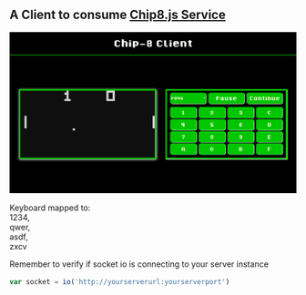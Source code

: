 ## A Client to consume [Chip8.js Service](https://github.com/DaisukiTamago/Chip8.js)

![](readme_files/chip8_1.png?raw=true "title")

Keyboard mapped to:  
1234,  
qwer,  
asdf,  
zxcv


Remember to verify if socket io is connecting to your server instance  

```javascript
var socket = io('http://yourserverurl:yourserverport')
```
